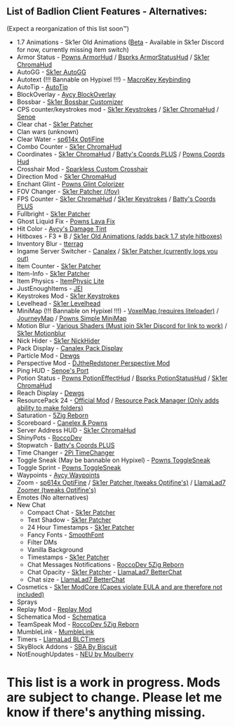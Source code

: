 ## List of Badlion Client Features - Alternatives:
(Expect a reorganization of this list soon:tm:)

- 1.7 Animations - Sk1er Old Animations ([Beta](https://sk1er.club/beta) - Available in Sk1er Discord for now, currently missing item switch)
- Armor Status - [Powns ArmorHud](https://download.powns.dev/armorhud189) / [Bsprks ArmorStatusHud](https://hypixel.net/threads/bspkrs-mods-for-1-8-9-forge.1207968/) / [Sk1er ChromaHud](https://sk1er.club/mods/ChromaHUD)
- AutoGG - [Sk1er AutoGG](https://sk1er.club/mods/autogg)
- Autotext (!!! Bannable on Hypixel !!!) - [MacroKey Keybinding](https://www.curseforge.com/minecraft/mc-mods/macrokey-keybinding/files/2659839)
- AutoTip - [AutoTip](https://autotip.pro)
- BlockOverlay - [Aycy BlockOverlay](https://hypixel.net/threads/forge-1-8-9-block-overlay-v4-0-3.1417995/)
- Bossbar - [Sk1er Bossbar Customizer](https://sk1er.club/mods/bossbar_customizer)
- CPS counter/keystrokes mod - [Sk1er Keystrokes](https://sk1er.club/mods/keystrokesmod) / [Sk1er ChromaHud](https://sk1er.club/mods/ChromaHUD) / [Senoe](https://ofpyt.weebly.com/189-chroma-cpsmod-20-release.html)
- Clear chat - [Sk1er Patcher](https://sk1er.club/mods/patcher)
- Clan wars (unknown)
- Clear Water - [sp614x OptiFine](https://optifine.net/adloadx?f=preview_OptiFine_1.8.9_HD_U_M5_pre2.jar)
- Combo Counter - [Sk1er ChromaHud](https://sk1er.club/mods/ChromaHUD)
- Coordinates - [Sk1er ChromaHud](https://sk1er.club/mods/ChromaHUD) / [Batty's Coords PLUS](https://www.curseforge.com/minecraft/mc-mods/batty-ui/files/2272073) / [Powns Coords Hud](https://download.powns.dev/coordsmod189)
- Crosshair Mod - [Sparkless Custom Crosshair](https://www.curseforge.com/minecraft/mc-mods/custom-crosshair-mod/files/2304056)
- Direction Mod - [Sk1er ChromaHud](https://sk1er.club/mods/ChromaHUD)
- Enchant Glint - [Powns Glint Colorizer](https://download.powns.dev/glintcolorizer189)
- FOV Changer - [Sk1er Patcher (/fov)](https://sk1er.club/mods/patcher)
- FPS Counter - [Sk1er ChromaHud](https://sk1er.club/mods/ChromaHUD) / [Sk1er Keystrokes](https://sk1er.club/mods/keystrokesmod) / [Batty's Coords PLUS](https://www.curseforge.com/minecraft/mc-mods/batty-ui/files/2272073)
- Fullbright - [Sk1er Patcher](https://sk1er.club/mods/patcher)
- Ghost Liquid Fix - [Powns Lava Fix](https://download.powns.dev/lavafix189)
- Hit Color - [Aycy's Damage Tint](https://www.youtube.com/watch?v=ZK1C8iThJAA)
- Hitboxes - F3 + B / [Sk1er Old Animations (adds back 1.7 style hitboxes)](https://sk1er.club/beta)
- Inventory Blur - [tterrag](https://www.curseforge.com/minecraft/mc-mods/blur/files/2665186)
- Ingame Server Switcher - [Canalex](https://www.youtube.com/watch?v=04EangMQd7I) / [Sk1er Patcher (currently logs you out)](https://sk1er.club/mods/patcher)
- Item Counter - [Sk1er Patcher](https://sk1er.club/mods/patcher)
- Item-Info - [Sk1er Patcher](https://sk1er.club/mods/patcher)
- Item Physics - [ItemPhysic Lite](https://www.curseforge.com/minecraft/mc-mods/itemphysic-lite/files/2439695)
- JustEnoughItems - [JEI](https://www.curseforge.com/minecraft/mc-mods/jei/files/2431977)
- Keystrokes Mod - [Sk1er Keystrokes](https://sk1er.club/mods/keystrokesmod)
- Levelhead - [Sk1er Levelhead](https://sk1er.club/mods/level_head)
- MiniMap (!!! Bannable on Hypixel !!!) - [VoxelMap (requires liteloader)](https://www.curseforge.com/minecraft/mc-mods/voxelmap/files/2460202) / [JourneyMap](https://www.curseforge.com/minecraft/mc-mods/journeymap/files/2311867) / [Powns Simple MiniMap](https://github.com/pownsgg/MiniMap)
- Motion Blur - [Various Shaders (Must join Sk1er Discord for link to work)](https://canary.discordapp.com/channels/411619823445999637/411620521382510592/702326988228263936) / [Sk1er Motionblur](https://sk1er.club/mods/motionblurmod)
- Nick Hider - [Sk1er NickHider](https://www.sk1er.club/mods/nick_hider)
- Pack Display - [Canalex Pack Display](https://www.youtube.com/watch?v=LeDNOdOdGyk)
- Particle Mod - [Dewgs](https://www.youtube.com/watch?v=Um67Ca7gfn4&t=1s)
- Perspective Mod - [DJtheRedstoner Perspective Mod](https://github.com/DJtheRedstoner/PerspectiveModv4/releases/)
- Ping HUD - [Senoe's Port](https://www.youtube.com/watch?v=NAsefZXZbHQ)
- Potion Status - [Powns PotionEffectHud](http://www.mediafire.com/file/pas0pju90s98r6o/%255B1.8.9%255D_Powns%2527_PotionEffect_HUD_-_1.0.jar/file) / [Bsprks PotionStatusHud](https://hypixel.net/threads/bspkrs-mods-for-1-8-9-forge.1207968/) / [Sk1er ChromaHud](https://sk1er.club/mods/ChromaHUD)
- Reach Display - [Dewgs](https://www.youtube.com/watch?v=myQKoGnCjxY)
- ResourcePack 24 - [Official Mod](https://resourcepacks24.de/texturepack-mod) / [Resource Pack Manager (Only adds ability to make folders)](https://www.youtube.com/watch?v=OQZFWrrEcYM)
- Saturation - [5Zig Reborn](https://5zigreborn.eu/)
- Scoreboard - [Canelex & Powns](https://www.youtube.com/watch?v=cn9VvT43yRs)
- Server Address HUD - [Sk1er ChromaHud](https://sk1er.club/mods/ChromaHUD)
- ShinyPots - [RoccoDev](https://github.com/RoccoDev/ShinyPots-1.8/releases/tag/1.5)
- Stopwatch - [Batty's Coords PLUS](https://www.curseforge.com/minecraft/mc-mods/batty-ui/files/2272073)
- Time Changer - [2Pi TimeChanger](https://2pi.pw/mods/timechanger)
- Toggle Sneak (May be bannable on Hypixel) - [Powns ToggleSneak](https://download.powns.dev/togglesneak189)
- Toggle Sprint - [Powns ToggleSneak](https://download.powns.dev/togglesneak189)
- Waypoints - [Aycy Waypoints](https://www.youtube.com/watch?v=5jq5tXqwDTM)
- Zoom - [sp614x OptiFine](https://optifine.net/adloadx?f=preview_OptiFine_1.8.9_HD_U_M5_pre2.jar) / [Sk1er Patcher (tweaks Optifine's)](https://sk1er.club/mods/patcher) / [LlamaLad7 Zoomer (tweaks Optifine's)](https://www.curseforge.com/minecraft/mc-mods/zoomer/files/2914701)
- Emotes (No alternatives)
- New Chat
  - Compact Chat - [Sk1er Patcher](https://sk1er.club/mods/patcher)
  - Text Shadow - [Sk1er Patcher](https://sk1er.club/mods/patcher)
  - 24 Hour Timestamps - [Sk1er Patcher](https://sk1er.club/mods/patcher)
  - Fancy Fonts - [SmoothFont](https://www.curseforge.com/minecraft/mc-mods/smooth-font)
  - Filter DMs
  - Vanilla Background
  - Timestamps - [Sk1er Patcher](https://sk1er.club/mods/patcher)
  - Chat Messages Notifications - [RoccoDev 5Zig Reborn](https://5zigreborn.eu/)
  - Chat Opacity - [Sk1er Patcher](https://sk1er.club/mods/patcher) - [LlamaLad7 BetterChat](https://www.curseforge.com/minecraft/mc-mods/better-chat/files/2918388)
  - Chat size - [LlamaLad7 BetterChat](https://www.curseforge.com/minecraft/mc-mods/better-chat/files/2918388)
- Cosmetics - [Sk1er ModCore (Capes violate EULA and are therefore not included)](https://sk1er.club/modcore)
- Sprays
- Replay Mod - [Replay Mod](https://www.replaymod.com/download/)
- Schematica Mod - [Schematica](https://www.curseforge.com/minecraft/mc-mods/schematica/files/2279147)
- TeamSpeak Mod - [RoccoDev 5Zig Reborn](https://5zigreborn.eu/)
- MumbleLink - [MumbleLink](https://www.curseforge.com/minecraft/mc-mods/mumblelink/files/2327154)
- Timers - [LlamaLad BLCTimers](https://github.com/LlamaLad7/blctimers/releases)
- SkyBlock Addons - [SBA By Biscuit](https://biscuit.codes/mods/skyblockaddons/downloadversion/?v=latest)
- NotEnoughUpdates - [NEU by Moulberry](https://github.com/Moulberry/NotEnoughUpdates/releases)

# This list is a work in progress. Mods are subject to change. Please let me know if there's anything missing.
